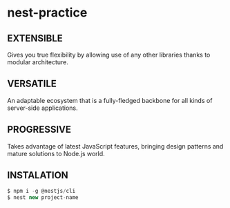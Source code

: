 # nest-practice

## EXTENSIBLE
Gives you true flexibility by allowing use of any other libraries thanks to modular architecture.

## VERSATILE
An adaptable ecosystem that is a fully-fledged backbone for all kinds of server-side applications.

## PROGRESSIVE
Takes advantage of latest JavaScript features, bringing design patterns and mature solutions to Node.js world.


## INSTALATION
```javascript
$ npm i -g @nestjs/cli
$ nest new project-name
```